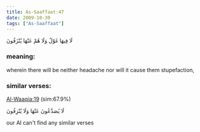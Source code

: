 ```yaml
---
title: As-Saaffaat:47
date: 2009-10-30
tags: ["As-Saaffaat"]
---
```

لَا فِيهَا غَوْلٌ وَلَا هُمْ عَنْهَا يُنْزَفُونَ
### meaning: 
wherein there will be neither headache nor will it cause them stupefaction,
### similar verses: 

[Al-Waaqia:19](/56/19) (sim:67.9%)

لَا يُصَدَّعُونَ عَنْهَا وَلَا يُنْزِفُونَ

our AI can't find any similar verses



